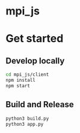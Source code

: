 # mpi_js

# Get started

## Develop locally
```bash
cd mpi_js/client
npm install
npm start
```

## Build and Release
```bash
python3 build.py
python3 app.py
```
